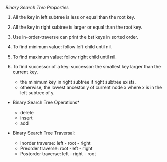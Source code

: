 *Binary Search Tree Properties*

1. All the key in left subtree is less or equal than the root key.

2. All the key in right subtree is larger or equal than the root key.
3. Use in-order-traverse can print the bst keys in sorted order.

4. To find minimum value: follow left child until nil.

5. To find maximum value: follow right child until nil. 

6. To find successor of a key: 
    successor: the smallest key larger than the current key. 
    - the minimum key in right subtree if right subtree exists.
    - otherwise, the lowest ancestor y of current node x where x is in the left subtree of y. 

* Binary Search Tree Operations*     
    - delete 
    - insert 
    - add

* Binary Search Tree Traversal:
    - Inorder traverse: left - root - right
    - Preorder traverse: root -left - right
    - Postorder traverse: left - right - root
